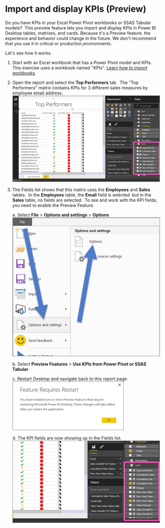 <properties
   pageTitle="Import and display KPIs (Preview)"
   description="Import and display KPIs (Preview)"
   services="powerbi"
   documentationCenter=""
   authors="davidiseminger"
   manager="mblythe"
   editor=""
   tags=""/>

<tags
   ms.service="powerbi"
   ms.devlang="NA"
   ms.topic="article"
   ms.tgt_pltfrm="NA"
   ms.workload="powerbi"
   ms.date="12/08/2015"
   ms.author="davidi"/>

# Import and display KPIs (Preview)  

Do you have KPIs in your Excel Power Pivot workbooks or SSAS Tabular models?  This preview feature lets you import and display KPIs in Power BI Desktop tables, matrixes, and cards. Because it's a Preview feature, the experience and behavior could change in the future. We don't recommend that you use it in critical or production,environments.

Let's see how it works.

1. Start with an Excel workbook that has a Power Pivot model and KPIs. This exercise uses a workbook named "KPIs". [Learn how to import workbooks](powerbi-desktop-import-excel-workbooks.md).  
2. Open the report and select the **Top Performers** tab.  The "Top Performers" matrix contains KPIs for 3 different sales measures by employee email address.  
![](media/powerbi-desktop-import-and-display-kpis/DesktopKPIreport.jpg)  
3. The Fields list shows that this matrix uses the **Employees** and **Sales** tables.  In the **Employees** table, the **Email** field is selected  but in the **Sales** table, no fields are selected.  To see and work with the KPI fields, you need to enable the Preview Feature.  

	a.  Select **File** &gt; **Options and settings** &gt; **Options**  
    ![](media/powerbi-desktop-import-and-display-kpis/settings_options.jpg)  

	b.  Select **Preview Features** &gt; **Use KPIs from Power Pivot or SSAS Tabular**  

	c.  Restart Desktop and navigate back to this report page.  
    ![](media/powerbi-desktop-import-and-display-kpis/DesktopKPIrestart.jpg)  

	d.  The KPI fields are now showing up in the Fields list.    
    ![](media/powerbi-desktop-import-and-display-kpis/DesktopPreviewFeatureON.jpg)
